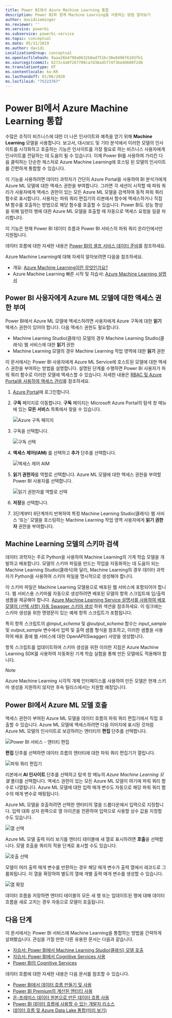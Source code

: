 ```yaml
---
title: Power BI에서 Azure Machine Learning 통합
description: Power BI와 함께 Machine Learning을 사용하는 방법 알아보기
author: davidiseminger
ms.reviewer: ''
ms.service: powerbi
ms.subservice: powerbi-service
ms.topic: conceptual
ms.date: 05/31/2019
ms.author: davidi
LocalizationGroup: conceptual
ms.openlocfilehash: 9aaa26b4798a0632b0ad751bc30e8496f6103fb1
ms.sourcegitcommit: 6272c4a0f267708ca7d38a45774f3bedd680f2d6
ms.translationtype: HT
ms.contentlocale: ko-KR
ms.lasthandoff: 01/06/2020
ms.locfileid: "75223767"
---
```

# <a name="azure-machine-learning-integration-in-power-bi"></a>Power BI에서 Azure Machine Learning 통합

수많은 조직이 비즈니스에 대한 더 나은 인사이트와 예측을 얻기 위해 **Machine Learning** 모델을 사용합니다. 보고서, 대시보드 및 기타 분석에서 이러한 모델의 인사이트를 시각화하고 호출하는 기능은 인사이트를 가장 필요로 하는 비즈니스 사용자에게 인사이트를 전달하는 데 도움이 될 수 있습니다.  이제 Power BI를 사용하여 가리킨 다음 클릭하는 단순한 제스처로 Azure Machine Learning에 호스팅 된 모델의 인사이트를 간편하게 통합할 수 있습니다.

이 기능을 사용하려면 데이터 과학자가 간단히 Azure Portal을 사용하여 BI 분석가에게 Azure ML 모델에 대한 액세스 권한을 부여합니다.  그러면 각 세션이 시작할 때 파워 쿼리가 사용자에게 액세스 권한이 있는 모든 Azure ML 모델을 검색하여 동적 파워 쿼리 함수로 표시합니다.  사용자는 파워 쿼리 편집기의 리본에서 함수에 액세스하거나 직접 M 함수를 호출하는 방법으로 해당 함수를 호출할 수 있습니다. Power BI도 성능 향상을 위해 일련의 행에 대한 Azure ML 모델을 호출할 때 자동으로 액세스 요청을 일괄 처리합니다.

이 기능은 현재 Power BI 데이터 흐름과 Power BI 서비스의 파워 쿼리 온라인에서만 지원됩니다.

데이터 흐름에 대한 자세한 내용은 [Power BI의 셀프 서비스 데이터 준비](service-dataflows-overview.md)를 참조하세요.

Azure Machine Learning에 대해 자세히 알아보려면 다음을 참조하세요.

- 개요:  [Azure Machine Learning이란 무엇인가요?](https://docs.microsoft.com/azure/machine-learning/service/overview-what-is-azure-ml)
- Azure Machine Learning 빠른 시작 및 자습서:  [Azure Machine Learning 설명서](https://docs.microsoft.com/azure/machine-learning/)

## <a name="granting-access-to-the-azure-ml-model-to-a-power-bi-user"></a>Power BI 사용자에게 Azure ML 모델에 대한 액세스 권한 부여

Power BI에서 Azure ML 모델에 액세스하려면 사용자에게 Azure 구독에 대한 **읽기** 액세스 권한이 있어야 합니다.  다음 액세스 권한도 필요합니다.

- Machine Learning Studio(클래식) 모델의 경우 Machine Learning Studio(클래식) 웹 서비스에 대한 **읽기** 권한
- Machine Learning 모델의 경우 Machine Learning 작업 영역에 대한 **읽기** 권한

이 문서에서는 Power BI 사용자에게 Azure ML Service에 호스트된 모델에 대한 액세스 권한을 부여하는 방법을 설명합니다. 설명된 단계를 수행하면 Power BI 사용자가 파워 쿼리 함수로 이러한 모델에 액세스할 수 있습니다.  자세한 내용은 [RBAC 및 Azure Portal을 사용하여 액세스 관리](https://docs.microsoft.com/azure/role-based-access-control/role-assignments-portal)를 참조하세요.

1. [Azure Portal](https://portal.azure.com)에 로그인합니다.

2. **구독** 페이지로 이동합니다. **구독** 페이지는 Microsoft Azure Portal의 탐색 창 메뉴에 있는 **모든 서비스** 목록에서 찾을 수 있습니다.

    ![Azure 구독 페이지](media/service-machine-learning-integration/machine-learning-integration_01.png)

3. 구독을 선택합니다.

    ![구독 선택](media/service-machine-learning-integration/machine-learning-integration_02.png)

4. **액세스 제어(IAM)** 를 선택하고 **추가** 단추를 선택합니다.

    ![액세스 제어 AIM](media/service-machine-learning-integration/machine-learning-integration_03.png)

5. **읽기 권한자**를 역할로 선택합니다. Azure ML 모델에 대한 액세스 권한을 부여할 Power BI 사용자를 선택합니다.

    ![읽기 권한자를 역할로 선택](media/service-machine-learning-integration/machine-learning-integration_04.png)

6. **저장**을 선택합니다.

7. 3단계부터 6단계까지 반복하여 특정 Machine Learning Studio(클래식) 웹 서비스 ‘또는’ 모델을 호스팅하는 Machine Learning 작업 영역 사용자에게 **읽기 권한자** 권한을 부여합니다. 


## <a name="schema-discovery-for-machine-learning-models"></a>Machine Learning 모델의 스키마 검색

데이터 과학자는 주로 Python을 사용하여 Machine Learning의 기계 학습 모델을 개발하고 배포합니다.  모델의 스키마 파일을 만드는 작업을 자동화하는 데 도움이 되는 Machine Learning Studio(클래식)와 달리, Machine Learning의 경우 데이터 과학자가 Python을 사용하여 스키마 파일을 명시적으로 생성해야 합니다.

이 스키마 파일은 Machine Learning 모델용으로 배포된 웹 서비스에 포함되어야 합니다. 웹 서비스용 스키마를 자동으로 생성하려면 배포된 모델의 항목 스크립트에 입/출력 샘플을 제공해야 합니다. [Azure Machine Learning Service 설명서를 사용하여 배포 모델의 (선택 사항) 자동 Swagger 스키마 생성](https://docs.microsoft.com/azure/machine-learning/service/how-to-deploy-and-where#optional-automatic-schema-generation) 하위 섹션을 참조하세요. 이 링크에는 스키마 생성을 위한 명령문이 있는 예제 항목 스크립트가 포함됩니다. 

특히 항목 스크립트의 *\@input_schema* 및 *\@output_schema* 함수는 *input_sample* 및 *output_sample* 변수에서 입력 및 출력 샘플 형식을 참조하고, 이러한 샘플을 사용하여 배포 중에 웹 서비스에 대한 OpenAPI(Swagger) 사양을 생성합니다.

항목 스크립트를 업데이트하여 스키마 생성을 위한 이러한 지침은 Azure Machine Learning SDK를 사용하여 자동화된 기계 학습 실험을 통해 만든 모델에도 적용해야 합니다.

> [!NOTE]
> Azure Machine Learning 시각적 개체 인터페이스를 사용하여 만든 모델은 현재 스키마 생성을 지원하지 않지만 후속 릴리스에서는 지원할 예정입니다. 

## <a name="invoking-the-azure-ml-model-in-power-bi"></a>Power BI에서 Azure ML 모델 호출

액세스 권한이 부여된 Azure ML 모델을 데이터 흐름의 파워 쿼리 편집기에서 직접 호출할 수 있습니다. Azure ML 모델에 액세스하려면 다음 이미지에 표시된 것처럼 Azure ML 모델의 인사이트로 보강하려는 엔터티의 **편집** 단추를 선택합니다.

![Power BI 서비스 - 엔터티 편집](media/service-machine-learning-integration/machine-learning-integration_05.png)

**편집** 단추를 선택하면 데이터 흐름의 엔터티에 대한 파워 쿼리 편집기가 열립니다.

![파워 쿼리 편집기](media/service-machine-learning-integration/machine-learning-integration_06.png)

리본에서 **AI 인사이트** 단추를 선택하고 탐색 창 메뉴의 _Azure Machine Learning 모델_ 폴더를 선택합니다. 액세스 권한이 있는 모든 Azure ML 모델이 여기에 파워 쿼리 함수로 나열됩니다. Azure ML 모델에 대한 입력 매개 변수도 자동으로 해당 파워 쿼리 함수의 매개 변수로 매핑됩니다.

Azure ML 모델을 호출하려면 선택한 엔터티의 열을 드롭다운에서 입력으로 지정합니다. 입력 대화 상자 왼쪽으로 열 아이콘을 전환하여 입력으로 사용할 상수 값을 지정할 수도 있습니다.

![열 선택](media/service-machine-learning-integration/machine-learning-integration_07.png)

Azure ML 모델 출력 미리 보기를 엔터티 테이블에 새 열로 표시하려면 **호출**을 선택합니다. 모델 호출을 쿼리의 적용 단계로 표시할 수도 있습니다.

![호출 선택](media/service-machine-learning-integration/machine-learning-integration_08.png)

모델이 여러 출력 매개 변수를 반환하는 경우 해당 매개 변수가 출력 열에서 레코드로 그룹화됩니다. 이 열을 확장하여 별도의 열에 개별 출력 매개 변수를 생성할 수 있습니다.

![열 확장](media/service-machine-learning-integration/machine-learning-integration_09.png)

데이터 흐름을 저장하면 엔터티 테이블의 모든 새 행 또는 업데이트된 행에 대해 데이터 흐름을 새로 고치는 경우 자동으로 모델이 호출됩니다.

## <a name="next-steps"></a>다음 단계

이 문서에서는 Power BI 서비스에 Machine Learning을 통합하는 방법을 간략하게 살펴봤습니다. 관심을 가질 만한 다른 유용한 문서는 다음과 같습니다. 

* [자습서: Power BI에서 Machine Learning Studio(클래식) 모델 호출](service-tutorial-invoke-machine-learning-model.md)
* [자습서: Power BI에서 Cognitive Services 사용](service-tutorial-use-cognitive-services.md)
* [Power BI의 Cognitive Services](service-cognitive-services.md)

데이터 흐름에 대한 자세한 내용은 다음 문서를 참조할 수 있습니다.
* [Power BI에서 데이터 흐름 만들기 및 사용](service-dataflows-create-use.md)
* [Power BI Premium의 계산된 엔터티 사용](service-dataflows-computed-entities-premium.md)
* [온-프레미스 데이터 원본으로 만든 데이터 흐름 사용](service-dataflows-on-premises-gateways.md)
* [Power BI 데이터 흐름에 사용할 수 있는 개발자 리소스](service-dataflows-developer-resources.md)
* [데이터 흐름 및 Azure Data Lake 통합(미리 보기)](service-dataflows-azure-data-lake-integration.md)



